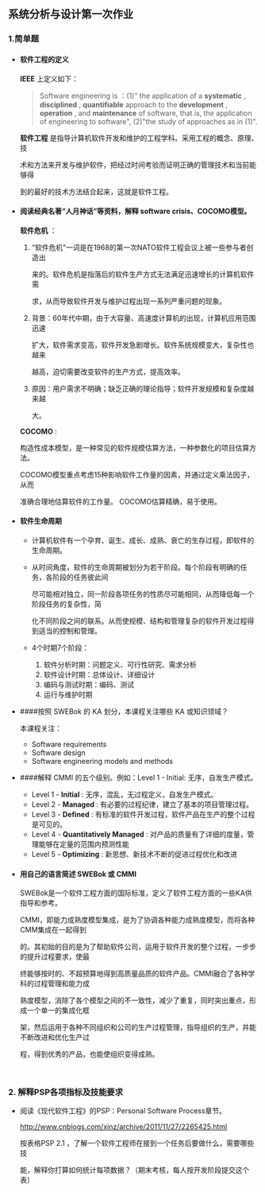## 系统分析与设计第一次作业

 ### 1.简单题

+ #### 软件工程的定义

  **IEEE** 上定义如下：

  > Software engineering is ：(1)" the application of a **systematic** , **disciplined** , **quantifiable**  approach to the **development** , **operation** , and **maintenance**  of software, that is, the application of engineering to software", (2)"the study of approaches as in (1)".

  **软件工程** 是指导计算机软件开发和维护的工程学科。采用工程的概念、原理、技

  术和方法来开发与维护软件，把经过时间考验而证明正确的管理技术和当前能够得

  到的最好的技术方法结合起来，这就是软件工程。

+ #### 阅读经典名著“人月神话”等资料，解释 software crisis、COCOMO模型。

  **软件危机** ：

  1. “软件危机”一词是在1968的第一次NATO软件工程会议上被一些参与者创造出

     来的。软件危机是指落后的软件生产方式无法满足迅速增长的计算机软件需

     求，从而导致软件开发与维护过程出现一系列严重问题的现象。

  2. 背景：60年代中期，由于大容量、高速度计算机的出现，计算机应用范围迅速

     扩大，软件需求变高，软件开发急剧增长。软件系统规模变大，复杂性也越来

     越高，迫切需要改变软件的生产方式，提高效率。

  3. 原因：用户需求不明确；缺乏正确的理论指导；软件开发规模和复杂度越来越

     大。  

  **COCOMO** :

  构造性成本模型，是一种常见的软件规模估算方法，一种参数化的项目估算方法。

  COCOMO模型重点考虑15种影响软件工作量的因素，并通过定义乘法因子，从而

  准确合理地估算软件的工作量。 COCOMO估算精确，易于使用。

+ #### 软件生命周期

  + 计算机软件有一个孕育、诞生、成长、成熟、衰亡的生存过程，即软件的生命周期。

  + 从时间角度，软件的生命周期被划分为若干阶段。每个阶段有明确的任务，各阶段的任务彼此间

    尽可能相对独立，同一阶段各项任务的性质尽可能相同，从而降低每一个阶段任务的复杂性，简

    化不同阶段之间的联系。从而使规模、结构和管理复杂的软件开发过程得到适当的控制和管理。

  + 4个时期7个阶段：
    1. 软件分析时期：问题定义、可行性研究、需求分析
    2. 软件设计时期：总体设计、详细设计
    3. 编码与测试时期：编码、测试
    4. 运行与维护时期

+ ####按照 SWEBok 的 KA 划分，本课程关注哪些 KA 或知识领域？

  本课程关注：

  + Software requirements
  + Software design
  + Software engineering models and methods

+ ####解释 CMMI 的五个级别。例如：Level 1 - Initial: 无序，自发生产模式。

  + Level 1 - **Initial** : 无序，混乱，无过程定义，自发生产模式。
  + Level 2 - **Managed** : 有必要的过程纪律，建立了基本的项目管理过程。
  + Level 3 - **Defined** : 有标准的软件开发过程，软件产品在生产的整个过程是可见的。
  + ​Level 4 - **Quantitatively Managed** : 对产品的质量有了详细的度量，管理能够在定量的范围内预测性能
  + Level 5 - **Optimizing** : 新思想、新技术不断的促进过程优化和改进

+ #### 用自己的语言简述 SWEBok 或 CMMI

  SWEBok是一个软件工程方面的国际标准，定义了软件工程方面的一些KA供指导和参考。

  CMMI，即能力成熟度模型集成，是为了协调各种能力成熟度模型，而将各种CMM集成在一起得到

  的。其初始的目的是为了帮助软件公司，运用于软件开发的整个过程，一步步的提升过程要求，使最

  终能够按时的、不超预算地得到高质量品质的软件产品。CMMI融合了各种学科的过程管理和能力成

  熟度模型，消除了各个模型之间的不一致性，减少了重复，同时突出重点，形成一个单一的集成化框

  架，然后运用于各种不同组织和公司的生产过程管理，指导组织的生产，并能不断改进和优化生产过

  程，得到优秀的产品，也能使组织变得成熟。

  ​

### 2. 解释PSP各项指标及技能要求

+ 阅读《现代软件工程》的PSP：Personal Software Process章节。

  http://www.cnblogs.com/xinz/archive/2011/11/27/2265425.html

  按表格PSP 2.1 ，了解一个软件工程师在接到一个任务后要做什么，需要哪些技

  能，解释你打算如何统计每项数据？（期末考核，每人按开发阶段提交这个表）​